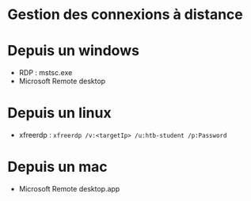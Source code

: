 # Gestion des connexions à distance

# Depuis un windows

* RDP : mstsc.exe
* Microsoft Remote desktop

# Depuis un linux 

* xfreerdp : `xfreerdp /v:<targetIp> /u:htb-student /p:Password`

# Depuis un mac 

* Microsoft Remote desktop.app